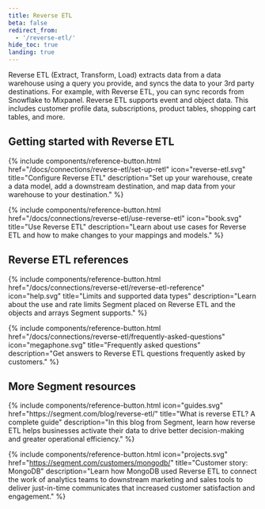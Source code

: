 ```yaml
---
title: Reverse ETL
beta: false
redirect_from:
  - '/reverse-etl/'
hide_toc: true
landing: true
---
```


Reverse ETL (Extract, Transform, Load) extracts data from a data warehouse using a query you provide, and syncs the data to your 3rd party destinations. For example, with Reverse ETL, you can sync records from Snowflake to Mixpanel. Reverse ETL supports event and object data. This includes customer profile data, subscriptions, product tables, shopping cart tables, and more.

## Getting started with Reverse ETL
<div class="double">
  {% include components/reference-button.html
    href="/docs/connections/reverse-etl/set-up-retl"
    icon="reverse-etl.svg"
    title="Configure Reverse ETL"
    description="Set up your warehouse, create a data model, add a downstream destination, and map data from your warehouse to your destination."
  %}

  {% include components/reference-button.html
    href="/docs/connections/reverse-etl/use-reverse-etl"
    icon="book.svg"
    title="Use Reverse ETL"
    description="Learn about use cases for Reverse ETL and how to make changes to your mappings and models."
  %}
</div>

## Reverse ETL references
  {% include components/reference-button.html
    href="/docs/connections/reverse-etl/reverse-etl-reference"
    icon="help.svg"
    title="Limits and supported data types"
    description="Learn about the use and rate limits Segment placed on Reverse ETL and the objects and arrays Segment supports."
  %}

  {% include components/reference-button.html
    href="/docs/connections/reverse-etl/frequently-asked-questions"
    icon="megaphone.svg"
    title="Frequently asked questions"
    description="Get answers to Reverse ETL questions frequently asked by customers."
  %}

## More Segment resources
<div class="double">
{% include components/reference-button.html
  icon="guides.svg"
  href="https://segment.com/blog/reverse-etl/"
  title="What is reverse ETL? A complete guide"
  description="In this blog from Segment, learn how reverse ETL helps businesses activate their data to drive better decision-making and greater operational efficiency."
%}

{% include components/reference-button.html
  icon="projects.svg"
  href="https://segment.com/customers/mongodb/"
  title="Customer story: MongoDB"
  description="Learn how MongoDB used Reverse ETL to connect the work of analytics teams to downstream marketing and sales tools to deliver just-in-time communicates that increased customer satisfaction and engagement."
%}
</div>